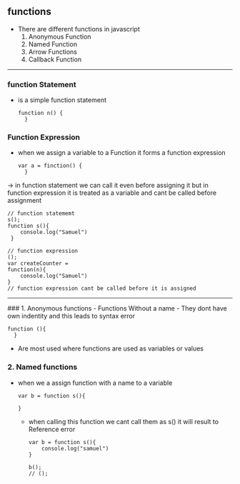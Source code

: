 ## functions
- There are different functions in javascript
  1. Anonymous Function
  2. Named Function
  3. Arrow Functions
  4. Callback Function
<hr>

### function Statement 
- is a simple function statement

      function n() {
        }
  
### Function Expression 
- when we assign a variable to a Function it forms a function expression

      var a = finction() {
        }
  
&rarr; in function statement we can call it even before assigning it but in function expression it is treated as a variable and cant be called before assignment

    // function statememt 
    s();
    function s(){
        console.log("Samuel")
     }
    
    // function expression 
    ();
    var createCounter = 
    function(n){
        console.log("Samuel")
    }
    // function expression cant be called before it is assigned 

<hr>
### 1. Anonymous functions
- Functions Without a name
- They dont have own indentity and this leads to syntax error

    function (){
      }
- Are most used where functions are used as variables or values

### 2. Named functions

- when we a assign function with a name to a variable

      var b = function s(){

      }
  - when calling this function we cant call them as s() it will result to Reference error
        
        var b = function s(){
            console.log("samuel")
        }
        
        b();
        // ();
